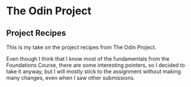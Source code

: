 # The Odin Project

##   Project Recipes
This is my take on the project recipes from The Odin Project.

Even though I think that I know most of the fundamentals from the Foundations Course, there are some interesting pointers, so I decided to take it anyway, but I will mostly stick to the assignment without making many changes, even when I saw other submissions.